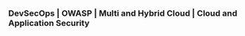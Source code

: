 ### DevSecOps | OWASP | Multi and Hybrid Cloud | Cloud and Application Security

<!--
**dansecops/dansecops** is a ✨ _special_ ✨ repository because its `README.md` (this file) appears on your GitHub profile.
